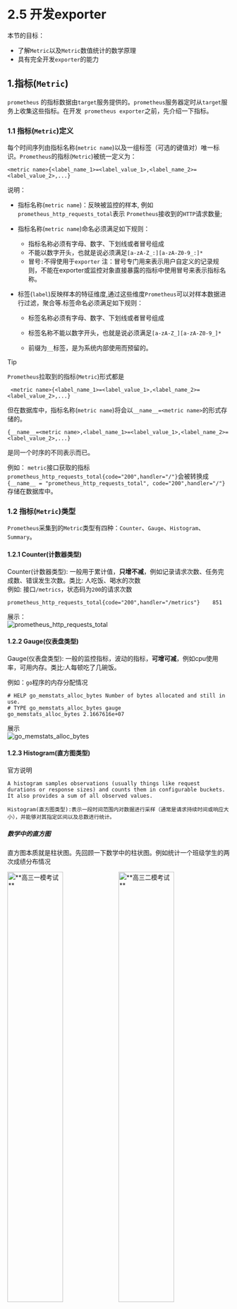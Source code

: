 # 2.5 开发exporter

本节的目标：

- 了解`Metric`以及`Metric`数值统计的数学原理
- 具有完全开发`exporter`的能力



## 1.指标(`Metric`)

`prometheus` 的指标数据由`target`服务提供的。`prometheus`服务器定时从`target`服务上收集这些指标。在开发` prometheus exporter`之前，先介绍一下指标。

### 1.1 指标(`Metric`)定义

每个时间序列由指标名称(`metric name`)以及一组标签（可选的键值对）唯一标识。`Prometheus`的指标(`Metric`)被统一定义为： 

```
<metric name>{<label_name_1>=<label_value_1>,<label_name_2>=<label_value_2>,...} 
```

说明：

- 指标名称(`metric name`)：反映被监控的样本, 例如`prometheus_http_requests_total`表示 `Prometheus`接收到的`HTTP`请求数量; 

- 指标名称(`metric name`)命名必须满足如下规则：

  - 指标名称必须有字母、数字、下划线或者冒号组成
  - 不能以数字开头，也就是说必须满足`[a-zA-Z_:][a-zA-Z0-9_:]*`
  - 冒号`:`不得使用于`exporter`    注：冒号专门用来表示用户自定义的记录规则，不能在exporter或监控对象直接暴露的指标中使用冒号来表示指标名称。

- 标签(`label`)反映样本的特征维度,通过这些维度`Prometheus`可以对样本数据进行过滤，聚合等.标签命名必须满足如下规则：
  - 标签名称必须有字母、数字、下划线或者冒号组成

  - 标签名称不能以数字开头，也就是说必须满足`[a-zA-Z_][a-zA-Z0-9_]*`

  - 前缀为`__`标签，是为系统内部使用而预留的。

    

> [!TIP]
>
> `Prometheus`拉取到的指标(`Metric`)形式都是
>
> ```
>  <metric name>{<label_name_1>=<label_value_1>,<label_name_2>=<label_value_2>,...} 
> ```
>
> 但在数据库中，指标名称(`metric name`)将会以`__name__=<metric name>`的形式存储的。
>
> ```
> {__name__=<metric name>,<label_name_1>=<label_value_1>,<label_name_2>=<label_value_2>,...} 
> ```
>
> 是同一个时序的不同表示而已。
>
> 
>
> 例如： `metric`接口获取的指标`prometheus_http_requests_total{code="200",handler="/"}`会被转换成 `{__name__ = "prometheus_http_requests_total", code="200",handler="/"}`存储在数据库中。
>
> 



### 1.2 指标(`Metric`)类型

`Prometheus`采集到的`Metric`类型有四种：`Counter`、`Gauge`、`Histogram`、`Summary`。  

#### 1.2.1 Counter(计数器类型)

Counter(计数器类型): 一般用于累计值，**只增不减**，例如记录请求次数、任务完成数、错误发生次数。类比: 人吃饭、喝水的次数  
例如: 接口`/metrics`，状态码为`200`的请求次数

```text
prometheus_http_requests_total{code="200",handler="/metrics"}    851
```

展示：  
![prometheus_http_requests_total](./src/prometheus_http_requests_total.png "prometheus_http_requests_total")

#### 1.2.2 Gauge(仪表盘类型)

Gauge(仪表盘类型): 一般的监控指标，波动的指标，**可增可减**，例如cpu使用率，可用内存。类比:人每顿吃了几碗饭。 

例如：`go`程序的内存分配情况  

```
# HELP go_memstats_alloc_bytes Number of bytes allocated and still in use.
# TYPE go_memstats_alloc_bytes gauge
go_memstats_alloc_bytes 2.1667616e+07
```

展示  
 ![go_memstats_alloc_bytes](./src/go_memstats_alloc_bytes.png "go_memstats_alloc_bytes")



#### 1.2.3 Histogram(直方图类型) 

官方说明

``````text
A histogram samples observations (usually things like request durations or response sizes) and counts them in configurable buckets. It also provides a sum of all observed values.

Histogram(直方图类型):表示一段时间范围内对数据进行采样（通常是请求持续时间或响应大小），并能够对其指定区间以及总数进行统计。
``````



#####  数学中的直方图

直方图本质就是柱状图。先回顾一下数学中的柱状图。例如统计一个班级学生的两次成绩分布情况                                          

<img src="./src/math_histogram_core_1.drawio.png" width="50%" height="50%" alt="**高三一模考试**"><img src="./src/math_histogram_core_2.drawio.png" width="50%" height="50%" alt="**高三二模考试**">

**要素**

- **采样次数** 每次统计的样本数都是 `57`，例如:一模中 `张三 73分`、`李四 46分`、`王五 91分`、.....  每个都是一个样本，一模成绩需要采样`57`个次。同样二模也需要采样`57`个次。
- **区间划分 **
  - 上图中区间划分为   `分数 <=60` 、 `60< 分数 <=70`、 `70< 分数 <=80`、 `80< 分数 <=90`、`90<分数 <=100`;
  - 每个区间仅统计当前区间的数据量，例如一模考试中，`70~80`之间的有`19`人;
  - 查询多个区间数据需要进行加法运算，例如计算一模考试中 小于`90`分的人数`5+16+19+13=53`
- 计算平均值 `总分数/采样数`。`(73 + 46 + 91 +.....) / 57`
- 下一次考试成绩的统计不涉及本次考试成绩，一模成绩、二模成绩不能混淆统计。例如：二模中 `张三 69分` 不会统计在一模的 `60 <分数 <=70`区间中；



##### prometheus中的直方图

`prometheus`中的`直方图`(或`柱状图`)与数学的`直方图`(或`柱状图`)进行了"**优化**"：**累加直方图**



<img src="./src/math_histogram_core.drawio.png" width="60%" height="80%" alt="考试"><img src="./src/prometheus_histogram_core.drawio.png" width="30%" height="45%" alt="**高三一模考试**">

说明：

- 数学直方图区间对应的就是`prometheus`中的`直方图`的桶，也就是`bucket`。每个桶的值是**小于或等于**桶的上限的数据之和。例如本次考试`成绩<= 60` 有`5`人，`60<成绩<=70`有`16`人，`70<成绩<=80`有`19`人；那么桶`60~70`部分就是`5+16=21` ,桶`70~80`部分就是`5+16+19=40`
- 查询多个区间数据不再需要加法运算，例如计算小于`90`分的人数直接获取`53`
- `prometheus`中的直方图是时间序列，时间序列本身是**累积**的。类比此例，就是本次考试成绩会计入下一次考试中。



**计算方式**

<table>
  <capital>统计流程</capital>
  <tr>
    <th>成绩采样</th>
    <th rowspan=2 > prometheus <br>直方图初始数据 </th>
    <th colspan=3 > 张三/73/一模 </th>
    <th colspan=3> 李四/46/一模 </th>
    <th colspan=3> 王五/91/一模 </th>
    <th colspan=3> 张三/69/二模 </th>
    <th > ...</th>
  </tr>
  <tr>
    <th>区间</th>
    <th >采样</th>
    <th >数学直方图</th>
    <th >prometheus直方图</th>
    <th >采样</th>
    <th >数学直方图</th>
    <th >prometheus直方图</th>
    <th >采样</th>
    <th >数学直方图</th>
    <th >prometheus直方图</th>
    <th >采样</th>
    <th >数学直方图</th>
    <th >prometheus直方图</th>
    <th ></th>
  </tr>
    <tr>
    <th> 分数<=60 </th>
    <td >0</td>
    <td >0</td>
    <td >0</td>
    <td >0</td>
    <td >1</td>
    <td >1</td>
    <td >1</td>
    <td >0</td>
    <td >1</td>
    <td >1</td>
    <td >0</td>
    <td >1</td>
    <td >1</td>
    <td ></td>
  </tr>
  <tr>
    <th> 60<分数<=70 </th>
    <td >0</td>
    <td >0</td>
    <td >0</td>
    <td >0</td>
    <td >0</td>
    <td >0</td>
    <td >1</td>
    <td >0</td>
        <td >0</td>
    <td >1</td>
    <td >1</td>
        <td >1</td>
    <td >2</td>
    <td ></td>
  </tr>
  <tr>
    <th>70< 分数 <=80</th>
    <td >0</td>
    <td >1</td>
    <td >1</td>
    <td >1</td>
    <td >0</td>
    <td >1</td>
    <td >2</td>
    <td >0</td>
    <td >1</td>
    <td >2</td>
    <td >0</td>
    <td >1</td>
    <td >3</td>
    <td ></td>
  </tr>
    <tr>
    <th>80< 分数 <=90</th>
    <td >0</td>
    <td >0</td>
    <td >0</td>
    <td >1</td>
    <td >0</td>
        <td >0</td>
    <td >2</td>
    <td >0</td>
        <td >0</td>
    <td >2</td>
    <td >0</td>
        <td >0</td>
    <td >3</td>
    <td ></td>
  </tr>
    <tr>
    <th>90< 分数 <=100</th>
    <td >0</td>
    <td >0</td>
        <td >0</td>
    <td >1</td>
    <td >0</td>
        <td >0</td>
    <td >2</td>
    <td >1</td>
        <td >1</td>
    <td >3</td>
    <td >0</td>
        <td >1</td>
    <td >4</td>
    <td ></td>
  </tr>
    <tr>
    <th>总成绩</th>
    <td >0</td>
    <td >-</td>
    <td >73</td>
        <td >73</td>
    <td >-</td>
    <td >73+46=119</td>
    <td >73+46=119</td>
    <td >-</td>
    <td >73+46+91=210</td>
    <td >73+46+91=210</td>
    <td >-</td>
    <td >73+46+91+69=279</td>
    <td >73+46+91+69=279</td>
    <td >-</td>
  </tr>
    <tr>
    <th> 采样次数 </th>
    <td >0</td>
    <td colspan=3 >1</td>
    <td colspan=3 >2</td>
    <td colspan=3 >3</td>
    <td colspan=3 >4</td>
    <td ></td>
  </tr>
</table>



`prometheus`中的直方图格式`xxxx_bucket{le="<数值>"[,其他标签]} <数值>`，*注：`le`是**向上包含**的,即**小于等于**。*

直方图指标由三个部分：

- 采样次数即总样本数量，**累加的**，指标名称以`_count`结尾。
- 所有测量值之和,**累加的**，指标名称以`_sum`结尾。
- 一组直方图的桶，指标名称以`_bucket`结尾，标签包含`le`。每一个桶的数据是**累加的**。



**例如**：下例截取自`prometheus`的监控数据，此为`prometheus`调用`/metrics`接口的耗时。

```
prometheus_http_request_duration_seconds_bucket{handler="/metrics",le="0.1"} 210
prometheus_http_request_duration_seconds_bucket{handler="/metrics",le="0.2"} 250
prometheus_http_request_duration_seconds_bucket{handler="/metrics",le="0.4"} 255
prometheus_http_request_duration_seconds_bucket{handler="/metrics",le="1"}  255
prometheus_http_request_duration_seconds_bucket{handler="/metrics",le="3"} 255
prometheus_http_request_duration_seconds_bucket{handler="/metrics",le="8"} 255
prometheus_http_request_duration_seconds_bucket{handler="/metrics",le="20"} 255
prometheus_http_request_duration_seconds_bucket{handler="/metrics",le="60"} 255
prometheus_http_request_duration_seconds_bucket{handler="/metrics",le="120"} 255
prometheus_http_request_duration_seconds_bucket{handler="/metrics",le="+Inf"} 255
prometheus_http_request_duration_seconds_sum{handler="/metrics"} 58.465142
prometheus_http_request_duration_seconds_count{handler="/metrics"} 728
```

说明：`request_time <= 0.1s`的请求数 `727`，`request_time <= 0.4s`的请求数 `728`。  

展示   

![prometheus_http_request_duration_seconds_bucket](./src/prometheus_http_request_duration_seconds_bucket.png " prometheus_http_request_duration_seconds_bucket")



#####  累加直方图有什么好处？

###### 分位数计算简单

分位数：对一批数据进行排序之后，排在`p%`位置的数值大小。例如：有100个数字，按照从小到大的顺序排列，`P75`就是第`75`位置上的数、`P90`就是第`90`位置上的数。上面一模成绩而言，`P90` 应该是顺序在`51`( 即： *`57 * 90%  ≈ 51`* )位置上的分数 。

如果使用数学直方图 找第`51`位置上的分数。

- [0 , 60]       5人                                            5   <  51
- [0, 70]        5 + 16 = 21人                           21  < 51
- [0, 70]        5 + 16  + 19 =  40人                40  < 51
- [0, 80]        5 + 16  + 19  + 13 =  53人      53   > 51          ====>       排序第`51`位置上的分数在`(70, 80]`区间。

如果使用prometheus直方图 找第`51`位置上的分数。

- [0 , 60]       5人            5   <  51
- [0, 70]        21人         21  < 51
- [0, 70]        40人         40  < 51
- [0, 80]        53人         53   > 51          ====>       排序第`51`位置上的分数在` (70, 80]`区间。

使用`prometheus`直方图 查找分位数无需进行**累加**计算。

> [!TIP]
>
> 延伸：`prometheus`直方图计算分位数的逻辑  
>
> 在工作中，`prometheus`直方图经常通过函数`histogram_quantile`来**估算**分位数，例如响应`P90`、`P95`、`P99`等。`histogram_quantile`是如何进行估算的呢？
>
> 1. `采样次数 * P%`  获得第几位上的样本。例如上例 `P90` 是顺序在`51`( 即： *`57 * 90%  ≈ 51`* )位上的分数 。
>
> 2. 依次比较每个`bucket`的数量，获取样本所在区间，即找到对应的`bucket`。见上例查找过程。
>
> 3. 不妨将对应的`bucket`暂时命名为`bucketA`。`prometheus`直方图会认为`bucketA`的样本都是**线性均匀**分布在这个区间里的。` (70, 80]`区间里有`13`个样本，这`13`个样本均匀分布于`70~80`之间，那么每个样本之间的间隔就是`(80-70)/13`;  `P90`的分数是这个` (70, 80]`区间里的第`11`位，那么估计值为`70 + (80-70)/13 * 11`
>
>    综上：估算公式  `bucketStart + (bucketEnd-bucketStart)*float64(rank/count)`    
>
>    -  `rank`    分位数在当前`bucket`中是第几位  
>    - `count`   当前`bucket`中的样本数量。
>    - `bucketStart`、` bucketEnd`  表示当前`bucket`的开始边界、结束边。
>
> 
>
> 既然是估算，那么一定是存在误差的。`prometheus`直方图要做的就是尽量减少误差，以确保精确。误差过大就没有意义了



#### 1.2.4 Summary(摘要类型)

`Summary`(摘要类型):表示一段时间范围内对数据进行采样（*通常是请求持续时间或响应大小*)，并能够对其**指定比例**以及**总数**进行统计。格式`xxxx{quantile="<φ>"[,其他标签]} <数值>`，`quantile`百分比，即**分位数**

`Summary`指标由三个部分：

- 观测对象发生的次数，类型`Counter`，指标名称以`_count`结尾。
- 所有测量值之和,类型`Counter`，指标名称以`_sum`结尾。
- 一组**分位数**数据，指标标签包含`quantile`，即：中位数(`quantile="0.5"`)、`9`分位(`quantile="0.9"`)

> 注：分位数，指将一个随机变量的概率分布范围分为几个等份的数值点。
>
> 例如,下面一组数据 2,  5,  67, 102, 487, 1200,  9032，中位数(`quantile="0.5"`)为102 

例如：

```text
# HELP go_gc_duration_seconds A summary of the pause duration of garbage collection cycles.
# TYPE go_gc_duration_seconds summary
go_gc_duration_seconds{quantile="0"} 2.4291e-05
go_gc_duration_seconds{quantile="0.25"} 3.75e-05
go_gc_duration_seconds{quantile="0.5"} 0.000167125
go_gc_duration_seconds{quantile="0.75"} 0.000247333
go_gc_duration_seconds{quantile="1"} 0.000343667
go_gc_duration_seconds_sum 0.001557791
go_gc_duration_seconds_count 10
```

说明

- `go`语言`gc`进行了`10`次，总耗时` 0.001557791s`
- 中位数(`quantile="0.5"`)耗时`0.000167125s`; `7.5`位数(`quantile="0.75"`)耗时`0.000247333s`



展示  
![go_gc_duration_seconds](./src/go_gc_duration_seconds.png " go_gc_duration_seconds")





## 2. 开发export

### 2.1 开发一个全新的export 

代码见[代码](./prom-target/README.md)





### 2.2  二开node export





